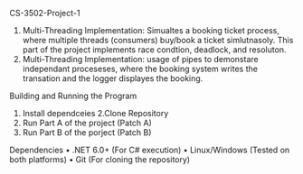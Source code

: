 CS-3502-Project-1
1. Multi-Threading Implementation: Simualtes a booking ticket process, where multiple threads (consumers) buy/book a ticket simlutnasoly. This part of the project implements race condtion, deadlock, and resoluton.
2. Multi-Threading Implementation: usage of pipes to demonstare independant proceseses, where the booking system writes the transation and the logger displayes the booking.

Building and Running the Program
1. Install dependceies
2.Clone Repository
3. Run Part A of the project (Patch A)
4. Run Part B of the porject (Patch B)

Dependencies
	•	.NET 6.0+ (For C# execution)
	•	Linux/Windows (Tested on both platforms)
	•	Git (For cloning the repository)
